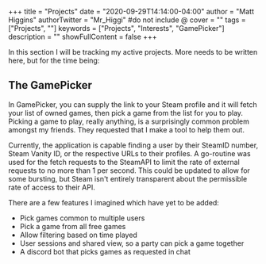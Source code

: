 +++
title = "Projects"
date = "2020-09-29T14:14:00-04:00"
author = "Matt Higgins"
authorTwitter = "Mr_Higgi" #do not include @
cover = ""
tags = ["Projects", ""]
keywords = ["Projects", "Interests", "GamePicker"]
description = ""
showFullContent = false
+++

In this section I will be tracking my active projects. More needs to be written here, but for the time being:


## The GamePicker

In GamePicker, you can supply the link to your Steam profile and it will fetch your list of owned games, then pick a game from the list for you to play. Picking a game to play, really anything, is a surprisingly common problem amongst my friends. They requested that I make a tool to help them out.

Currently, the application is capable finding a user by their SteamID number, Steam Vanity ID, or the respective URLs to their profiles. A go-routine was used for the fetch requests to the SteamAPI to limit the rate of external requests to no more than 1 per second. This could be updated to allow for some bursting, but Steam isn't entirely transparent about the permissible rate of access to their API.

There are a few features I imagined which have yet to be added:

- Pick games common to multiple users
- Pick a game from all free games
- Allow filtering based on time played
- User sessions and shared view, so a party can pick a game together
- A discord bot that picks games as requested in chat